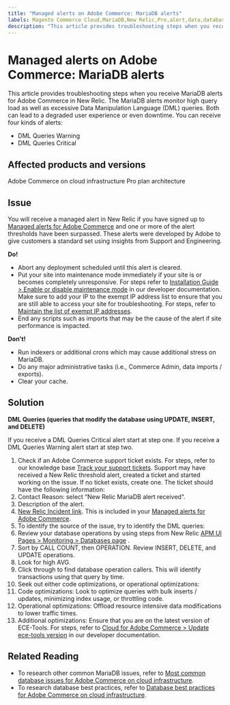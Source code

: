 ```yaml
---
title: "Managed alerts on Adobe Commerce: MariaDB alerts"
labels: Magento Commerce Cloud,MariaDB,New Relic,Pro,alert,data,database,mysql,performance,queries,support tools,warning,Adobe Commerce,cloud infrastructure
description: "This article provides troubleshooting steps when you receive MariaDB alerts for Adobe Commerce in New Relic. The MariaDB alerts monitor high query load as well as excessive Data Manipulation Language (DML) queries. Both can lead to a degraded user experience or even downtime. You can receive four kinds of alerts:"
---
```


# Managed alerts on Adobe Commerce: MariaDB alerts

This article provides troubleshooting steps when you receive MariaDB alerts for Adobe Commerce in New Relic. The MariaDB alerts monitor high query load as well as excessive Data Manipulation Language (DML) queries. Both can lead to a degraded user experience or even downtime. You can receive four kinds of alerts:

* DML Queries Warning
* DML Queries Critical

## **Affected products and versions**

Adobe Commerce on cloud infrastructure Pro plan architecture

## Issue

You will receive a managed alert in New Relic if you have signed up to [Managed alerts for Adobe Commerce](https://support.magento.com/hc/en-us/articles/360045806832) and one or more of the alert thresholds have been surpassed. These alerts were developed by Adobe to give customers a standard set using insights from Support and Engineering.

 **Do!**

* Abort any deployment scheduled until this alert is cleared.
* Put your site into maintenance mode immediately if your site is or becomes completely unresponsive. For steps refer to [Installation Guide > Enable or disable maintenance mode](https://devdocs.magento.com/guides/v2.4/install-gde/install/cli/install-cli-subcommands-maint.html?itm_source=devdocs&itm_medium=search_page&itm_campaign=federated_search&itm_term=mainten) in our developer documentation. Make sure to add your IP to the exempt IP address list to ensure that you are still able to access your site for troubleshooting. For steps, refer to [Maintain the list of exempt IP addresses](https://devdocs.magento.com/guides/v2.4/install-gde/install/cli/install-cli-subcommands-maint.html?itm_source=devdocs&itm_medium=search_page&itm_campaign=federated_search&itm_term=mainten#instgde-cli-maint-exempt).
* End any scripts such as imports that may be the cause of the alert if site performance is impacted.

 **Don't!**

* Run indexers or additional crons which may cause additional stress on MariaDB.
* Do any major administrative tasks (i.e., Commerce Admin, data imports / exports).
* Clear your cache.

## Solution

**DML Queries (queries that modify the database using UPDATE, INSERT, and DELETE)**

If you receive a DML Queries Critical alert start at step one. If you receive a DML Queries Warning alert start at step two.

1. Check if an Adobe Commerce support ticket exists. For steps, refer to our knowledge base [Track your support tickets](https://support.magento.com/hc/en-us/articles/360000913794#track-tickets). Support may have received a New Relic threshold alert, created a ticket and started working on the issue. If no ticket exists, create one. The ticket should have the following information:
1. Contact Reason: select “New Relic MariaDB alert received".
1. Description of the alert.
1. [New Relic Incident link](https://docs.newrelic.com/docs/alerts-applied-intelligence/new-relic-alerts/alert-incidents/view-violation-event-details-incidents). This is included in your [Managed alerts for Adobe Commerce](https://support.magento.com/hc/en-us/articles/360045806832).
1. To identify the source of the issue, try to identify the DML queries:
1. Review your database operations by using steps from New Relic [APM UI Pages > Monitoring > Databases page](https://docs.newrelic.com/docs/apm/apm-ui-pages/monitoring/databases-page-view-operations-throughput-response-time) .
1. Sort by CALL COUNT, then OPERATION. Review INSERT, DELETE, and UPDATE operations.
1. Look for high AVG.
1. Click through to find database operation callers. This will identify transactions using that query by time.
1. Seek out either code optimizations, or operational optimizations:
1. Code optimizations: Look to optimize queries with bulk inserts / updates, minimizing index usage, or throttling code.
1. Operational optimizations: Offload resource intensive data modifications to lower traffic times.
1. Additional optimizations: Ensure that you are on the latest version of ECE-Tools. For steps, refer to [Cloud for Adobe Commerce > Update ece-tools version](https://devdocs.magento.com/cloud/project/ece-tools-update.html) in our developer documentation.

## Related Reading

* To research other common MariaDB issues, refer to [Most common database issues for Adobe Commerce on cloud infrastructure](https://support.magento.com/hc/en-us/articles/360041739651).
* To research database best practices, refer to [Database best practices for Adobe Commerce on cloud infrastructure](https://support.magento.com/hc/en-us/articles/360041997312).